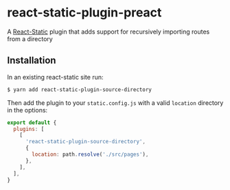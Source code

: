 # react-static-plugin-preact

A [React-Static](https://react-static.js.org) plugin that adds support for recursively importing routes from a directory

## Installation

In an existing react-static site run:

```bash
$ yarn add react-static-plugin-source-directory
```

Then add the plugin to your `static.config.js` with a valid `location` directory in the options:

```javascript
export default {
  plugins: [
    [
      'react-static-plugin-source-directory',
      {
        location: path.resolve('./src/pages'),
      },
    ],
  ],
}
```
